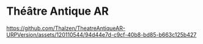 # Théâtre Antique AR

https://github.com/Thalzen/TheatreAntiqueAR-URPVersion/assets/120110544/94d44e7d-c9cf-40b8-bd85-b663c125b427
